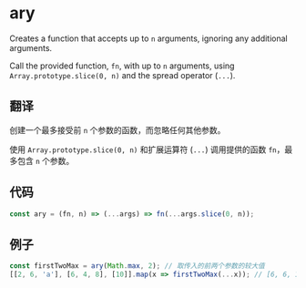 # ary

Creates a function that accepts up to `n` arguments, ignoring any additional arguments.

Call the provided function, `fn`, with up to `n` arguments, using `Array.prototype.slice(0, n)` and the spread operator (`...`).

## 翻译

创建一个最多接受前 `n` 个参数的函数，而忽略任何其他参数。

使用 `Array.prototype.slice(0, n)` 和扩展运算符 (`...`) 调用提供的函数 `fn`，最多包含 `n` 个参数。

## 代码

```js
const ary = (fn, n) => (...args) => fn(...args.slice(0, n));
```

## 例子

```js
const firstTwoMax = ary(Math.max, 2); // 取传入的前两个参数的较大值
[[2, 6, 'a'], [6, 4, 8], [10]].map(x => firstTwoMax(...x)); // [6, 6, 10]
```
